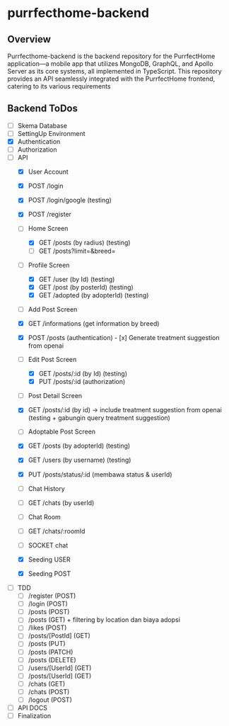 # purrfecthome-backend

## Overview

Purrfecthome-backend is the backend repository for the PurrfectHome application—a mobile app that utilizes MongoDB, GraphQL, and Apollo Server as its core systems, all implemented in TypeScript. This repository provides an API seamlessly integrated with the PurrfectHome frontend, catering to its various requirements

## Backend ToDos

- [ ] Skema Database
- [ ] SettingUp Environment
- [x] Authentication
- [ ] Authorization
- [ ] API
    - [x] User Account
     - [x] POST /login
     - [x] POST /login/google (testing)
     - [x] POST /register
    - [ ] Home Screen
      - [x] GET /posts (by radius) (testing)
      - [ ] GET /posts?limit=&breed=
    - [ ] Profile Screen
      - [x] GET /user (by Id) (testing)
      - [x] GET /post (by posterId) (testing)
      - [x] GET /adopted (by adopterId) (testing)
    - [ ] Add Post Screen
     - [x] GET /informations (get information by breed)
     - [x] POST /posts (authentication)
      - [x] Generate treatment suggestion from openai
    - [ ] Edit Post Screen
      - [x] GET /posts/:id (by Id) (testing)
      - [x] PUT /posts/:id (authorization)
    - [ ] Post Detail Screen
     - [x] GET /posts/:id (by id) → include treatment suggestion from openai (testing + gabungin query treatment suggestion)
    - [ ] Adoptable Post Screen
     - [x] GET /posts (by adopterId) (testing)
     - [x] GET /users (by username) (testing)
     - [x] PUT /posts/status/:id (membawa status & userId)
    - [ ] Chat History
    -  [ ] GET /chats (by userId)
    - [ ] Chat Room
    -  [ ] GET /chats/:roomId
    -  [ ] SOCKET chat
    - [x] Seeding USER
    - [x] Seeding POST








- [ ] TDD
    - [ ] /register (POST)
    - [ ] /login (POST)
    - [ ] /posts (POST)
    - [ ] /posts (GET) + filtering by location dan biaya adopsi
    - [ ] /likes (POST)
    - [ ] /posts/[PostId] (GET)
    - [ ] /posts (PUT)
    - [ ] /posts (PATCH)
    - [ ] /posts (DELETE)
    - [ ] /users/[UserId] (GET)
    - [ ] /posts/[UserId] (GET)
    - [ ] /chats (GET)
    - [ ] /chats (POST)
    - [ ] /logout (POST)
- [ ] API DOCS
- [ ] Finalization